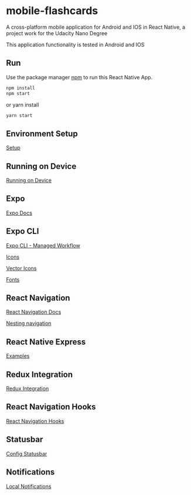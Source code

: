 # mobile-flashcards
A cross-platform mobile application for Android and IOS in React Native, a project work for the Udacity Nano Degree

This application functionality is tested in Android and IOS


## Run

Use the package manager [npm](https://www.npmjs.com/get-npm) to run this React Native App.

```bash
npm install
npm start
```

or 
yarn install

```bash
yarn start
```



## Environment Setup

[Setup](https://reactnative.dev/docs/environment-setup)


## Running on Device

[Running on Device](https://reactnative.dev/docs/running-on-device)

## Expo 

[Expo Docs](https://expo.io/learn)

## Expo CLI
[Expo CLI - Managed Workflow](https://docs.expo.io/versions/v37.0.0/workflow/expo-cli/)

[Icons](https://docs.expo.io/versions/v37.0.0/guides/icons/)

[Vector Icons](https://expo.github.io/vector-icons/)

[Fonts](https://docs.expo.io/versions/v37.0.0/guides/using-custom-fonts/)


## React Navigation
[React Navigation Docs](https://reactnavigation.org/docs/getting-started)

[Nesting navigation](https://reactnavigation.org/docs/nesting-navigators)

## React Native Express

[Examples](http://www.reactnativeexpress.com/)

## Redux Integration

[Redux Integration](https://reactnavigation.org/docs/redux-integration)

## React Navigation Hooks
[React Navigation Hooks](https://reactnavigation.org/docs/use-navigation)

## Statusbar

[Config Statusbar](https://docs.expo.io/versions/v37.0.0/guides/configuring-statusbar/)

## Notifications

[Local Notifications](https://docs.expo.io/versions/latest/sdk/notifications/#notificationspresentlocalnotificationasynclocalnotification)

